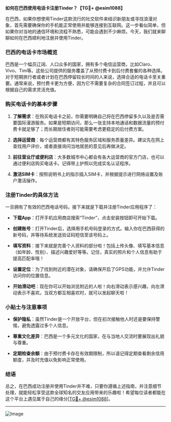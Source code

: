 **如何在巴西使用电话卡注册Tinder？【TG💪+ @esim1088】**

在巴西，如果你想使用Tinder这款流行的社交软件来结识新朋友或寻找浪漫对象，首先需要确保你的手机能正常使用并能够连接到互联网。这一步看似简单，但如果你对当地的通信环境和流程不熟悉，可能会遇到不少麻烦。今天，我们就来聊聊如何在巴西顺利地注册并使用Tinder。

### 巴西的电话卡市场概览

巴西是一个幅员辽阔、人口众多的国家，拥有多个电信运营商，比如Claro、Vivo、Tim等。这些公司提供的服务覆盖了从预付费卡到后付费套餐的各种选择。对于短期旅行者或者计划在巴西停留较长时间的人来说，选择合适的电话卡至关重要。通常来说，预付费卡更为方便，因为它不需要复杂的合同签订过程，并且可以根据自己的需求灵活充值。

### 购买电话卡的基本步骤

1. **了解需求**：在购买电话卡之前，你需要明确自己将在巴西停留多久以及是否需要国际漫游服务。如果是短期访问，那么一张支持本地通话和数据流量的预付费卡就足够了；而长期居住者则可能需要考虑更稳定的后付费方案。
   
2. **选择运营商**：每个运营商都有其特色服务区域和服务质量差异。建议先在网上查找用户评价，或者直接询问当地居民的意见后再做决定。

3. **前往营业厅或便利店**：大多数城市中心都会有各大运营商的官方门店，也可以通过便利店购买电话卡。记得带上护照以完成实名认证程序。

4. **激活SIM卡**：按照说明书上的指示插入SIM卡，并根据提示进行网络设置及账户激活操作。

### 注册Tinder的具体方法

一旦拥有了有效的巴西电话号码，接下来就是下载并注册Tinder应用程序了：

- **下载App**：打开手机应用商店搜索“Tinder”，点击安装按钮即可开始下载。
  
- **创建账号**：打开Tinder后，选择用手机号码登录的方式。输入你在巴西获得的新号码，并等待系统发送验证码短信至该号码上。

- **填写资料**：接下来就是完善个人资料的部分啦！包括上传头像、填写基本信息（如年龄、性别）、描述兴趣爱好等等。记住，真实的照片和个人信息有助于提高匹配率哦！

- **设置定位**：为了找到附近的潜在对象，请确保开启了GPS功能，并允许Tinder访问你的位置信息。

- **开始滑动吧**：现在你可以开始浏览附近的人啦！向右滑动表示感兴趣，向左滑动表示不喜欢。当双方都互相喜欢时，就可以发起聊天啦！

### 小贴士与注意事项

- **保护隐私**：虽然Tinder是一个开放平台，但在初次接触他人时还是要保持警惕，避免透露过多个人信息。
  
- **尊重文化差异**：巴西是一个多元文化的国家，在与当地人交流时要展现出礼貌与尊重。

- **定期检查余额**：由于预付费卡存在有效期限制，所以请记得定期查看剩余信用额度，并及时充值以免影响正常使用。

### 结语

总之，在巴西成功注册并使用Tinder并不难，只要你遵循上述指南，并注意细节处理，就能轻松享受这款全球知名的交友应用带来的乐趣啦！希望每位读者都能在这个平台上遇见属于自己的缘分[[TG💪+ @esim1088](https://t.me/s/esim1088)]。

---

![Image](https://i.postimg.cc/4NQfJmqS/Snipaste-2025-05-13-00-14-12.png)